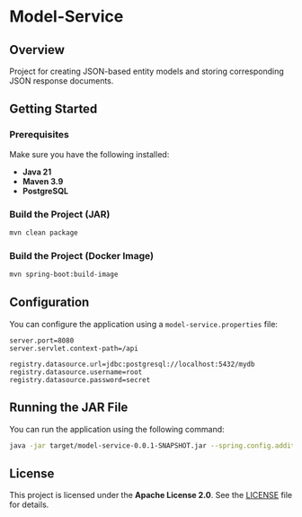 # Model-Service

## Overview

Project for creating JSON-based entity models and storing corresponding JSON response documents.


## Getting Started

### **Prerequisites**

Make sure you have the following installed:

- **Java 21**
- **Maven 3.9** 
- **PostgreSQL**


### **Build the Project (JAR)**

```sh
mvn clean package
```


### **Build the Project (Docker Image)**

```sh
mvn spring-boot:build-image
```


## Configuration

You can configure the application using a `model-service.properties` file:

```properties
server.port=8080
server.servlet.context-path=/api

registry.datasource.url=jdbc:postgresql://localhost:5432/mydb
registry.datasource.username=root
registry.datasource.password=secret
```


## Running the JAR File

You can run the application using the following command:
```sh
java -jar target/model-service-0.0.1-SNAPSHOT.jar --spring.config.additional-location=file:/path/to/model-service.properties
```


## License

This project is licensed under the **Apache License 2.0**. See the [LICENSE](LICENSE) file for details.
